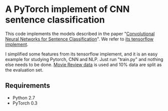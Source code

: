 # A PyTorch implement of CNN sentence classification

This code implements the models described in the paper "[Convolutional Neural Networks for Sentence Classification](https://arxiv.org/abs/1408.5882)". We refer to [its tensorflow implement](https://github.com/dennybritz/cnn-text-classification-tf). 

I simplified some features from its tensorflow implement, and it is an easy example for studying Pytorch, CNN and NLP. Just run "train.py" and nothing else needs to be done. [Movie Review data](http://www.cs.cornell.edu/people/pabo/movie-review-data/) is used and 10% data are split as the evaluation set.

Requirements
-----
* Python 2.7
* PyTorch 0.3

